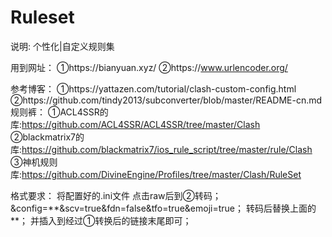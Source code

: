 # Ruleset
说明:
        个性化|自定义规则集

用到网址：
        ①https://bianyuan.xyz/
        ②https://www.urlencoder.org/
        
参考博客：
        ①https://yattazen.com/tutorial/clash-custom-config.html
        ②https://github.com/tindy2013/subconverter/blob/master/README-cn.md
规则裤：
        ①ACL4SSR的库:https://github.com/ACL4SSR/ACL4SSR/tree/master/Clash
        ②blackmatrix7的库:https://github.com/blackmatrix7/ios_rule_script/tree/master/rule/Clash
        ③神机规则库:https://github.com/DivineEngine/Profiles/tree/master/Clash/RuleSet

格式要求：
        将配置好的.ini文件 点击raw后到②转码；
        &config=**&scv=true&fdn=false&tfo=true&emoji=true；
        转码后替换上面的 **；
        并插入到经过①转换后的链接末尾即可；
         

